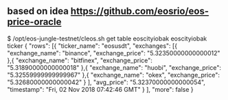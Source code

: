 ## based on idea https://github.com/eosrio/eos-price-oracle

$ /opt/eos-jungle-testnet/cleos.sh get table eoscityiobak eoscityiobak ticker
{
  "rows": [{
      "ticker_name": "eosusdt",
      "exchanges": [{
          "exchange_name": "binance",
          "exchange_price": "5.32350000000000012"
        },{
          "exchange_name": "bitfinex",
          "exchange_price": "5.31890000000000018"
        },{
          "exchange_name": "huobi",
          "exchange_price": "5.32559999999999967"
        },{
          "exchange_name": "okex",
          "exchange_price": "5.32680000000000042"
        }
      ],
      "avg_price": "5.32370000000000054",
      "timestamp": "Fri, 02 Nov 2018 07:42:46 GMT"
    }
  ],
  "more": false
}
